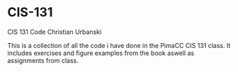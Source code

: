 # CIS-131
 CIS 131 Code
Christian Urbanski

This is a collection of all the code i have done in the PimaCC CIS 131 class.
It includes exercises and figure examples from the book aswell as assignments from class.